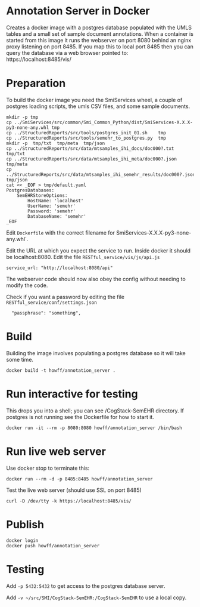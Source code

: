 # Annotation Server in Docker

Creates a docker image with a postgres database populated with the
UMLS tables and a small set of sample document annotations.
When a container is started from this image it runs the webserver
on port 8080 behind an nginx proxy listening on port 8485.
If you map this to local port 8485 then you can query
the database via a web browser pointed to: https://localhost:8485/vis/

# Preparation

To build the docker image you need the SmiServices wheel, a couple of
postgres loading scripts, the umls CSV files, and some sample documents.

```
mkdir -p tmp
cp ../SmiServices/src/common/Smi_Common_Python/dist/SmiServices-X.X.X-py3-none-any.whl tmp
cp ../StructuredReports/src/tools/postgres_init_01.sh    tmp
cp ../StructuredReports/src/tools/semehr_to_postgres.py  tmp
mkdir -p  tmp/txt  tmp/meta  tmp/json
cp ../StructuredReports/src/data/mtsamples_ihi_docs/doc000?.txt   tmp/txt
cp ../StructuredReports/src/data/mtsamples_ihi_meta/doc000?.json  tmp/meta
cp ../StructuredReports/src/data/mtsamples_ihi_semehr_results/doc000?.json  tmp/json
cat << _EOF > tmp/default.yaml
PostgresDatabases:
    SemEHRStoreOptions:
        HostName: 'localhost'
        UserName: 'semehr'
        Password: 'semehr'
        DatabaseName: 'semehr'
_EOF
```

Edit `Dockerfile` with the correct filename for SmiServices-X.X.X-py3-none-any.whl`.

Edit the URL at which you expect the service to run. Inside docker it should
be localhost:8080.  Edit the file `RESTful_service/vis/js/api.js`
```
service_url: "http://localhost:8080/api"
```
The webserver code should now also obey the config without needing to modify the code.

Check if you want a password by editing the file `RESTful_service/conf/settings.json`
```
  "passphrase": "something",
```

# Build

Building the image involves populating a postgres database so it will take
some time.

```
docker build -t howff/annotation_server .
```

# Run interactive for testing

This drops you into a shell; you can see /CogStack-SemEHR directory.
If postgres is not running see the Dockerfile for how to start it.

```
docker run -it --rm -p 8080:8080 howff/annotation_server /bin/bash
```

# Run live web server

Use docker stop to terminate this:
```
docker run --rm -d -p 8485:8485 howff/annotation_server
```

Test the live web server (should use SSL on port 8485)
```
curl -D /dev/tty -k https://localhost:8485/vis/
```

# Publish

```
docker login
docker push howff/annotation_server
```

# Testing

Add `-p 5432:5432` to get access to the postgres database server.

Add `-v ~/src/SMI/CogStack-SemEHR:/CogStack-SemEHR` to use a local copy.
